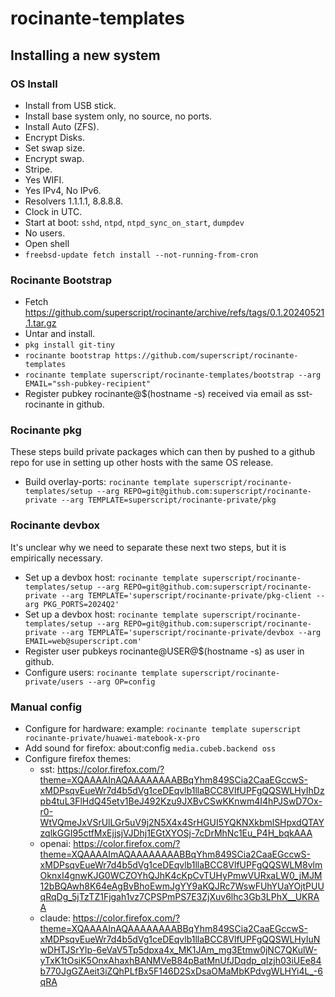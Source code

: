 # rocinante-templates

## Installing a new system

### OS Install

- Install from USB stick.
- Install base system only, no source, no ports.
- Install Auto (ZFS).
- Encrypt Disks.
- Set swap size.
- Encrypt swap.
- Stripe.
- Yes WIFI.
- Yes IPv4, No IPv6.
- Resolvers 1.1.1.1, 8.8.8.8.
- Clock in UTC.
- Start at boot: `sshd`, `ntpd`, `ntpd_sync_on_start`, `dumpdev`
- No users.
- Open shell
- `freebsd-update fetch install --not-running-from-cron`

### Rocinante Bootstrap

- Fetch https://github.com/superscript/rocinante/archive/refs/tags/0.1.20240521.1.tar.gz
- Untar and install.
- `pkg install git-tiny`
- `rocinante bootstrap https://github.com/superscript/rocinante-templates`
- `rocinante template superscript/rocinante-templates/bootstrap --arg EMAIL="ssh-pubkey-recipient"`
- Register pubkey rocinante@$(hostname -s) received via email as sst-rocinante in github.

### Rocinante pkg
These steps build private packages which can then by pushed to a github repo for use in setting up other hosts with the same OS release.

- Build overlay-ports: `rocinante template superscript/rocinante-templates/setup --arg REPO=git@github.com:superscript/rocinante-private --arg TEMPLATE=superscript/rocinante-private/pkg`

### Rocinante devbox

It's unclear why we need to separate these next two steps, but it is empirically necessary.

- Set up a devbox host: `rocinante template superscript/rocinante-templates/setup --arg REPO=git@github.com:superscript/rocinante-private --arg TEMPLATE='superscript/rocinante-private/pkg-client --arg PKG_PORTS=2024Q2'`
- Set up a devbox host: `rocinante template superscript/rocinante-templates/setup --arg REPO=git@github.com:superscript/rocinante-private --arg TEMPLATE='superscript/rocinante-private/devbox --arg EMAIL=web@superscript.com'`
- Register user pubkeys rocinante@USER@$(hostname -s) as user in github.
- Configure users: `rocinante template superscript/rocinante-private/users --arg OP=config`

### Manual config

- Configure for hardware: example: `rocinante template superscript rocinante-private/huawei-matebook-x-pro`
- Add sound for firefox: about:config `media.cubeb.backend oss`
- Configure firefox themes:
    - sst: https://color.firefox.com/?theme=XQAAAAInAQAAAAAAAABBqYhm849SCia2CaaEGccwS-xMDPsqvEueWr7d4b5dVg1ceDEqvlb1llaBCC8VlfUPFgQQSWLHyIhDzpb4tuL3FlHdQ45etv1BeJ492Kzu9JXBvCSwKKnwm4I4hPJSwD7Ox-r0-WtVQmeJxVSrUlLGr5uV9j2N5X4x4SrHGUI5YQKNXkbmlSHpxdQTAYzqlkGGI95ctfMxEjjsjVJDhj1EGtXYOSj-7cDrMhNc1Eu_P4H_bqkAAA
    - openai: https://color.firefox.com/?theme=XQAAAAImAQAAAAAAAABBqYhm849SCia2CaaEGccwS-xMDPsqvEueWr7d4b5dVg1ceDEqvlb1llaBCC8VlfUPFgQQSWLM8vlmOknxI4gnwKJG0WCZOYhQJhK4cKpCvTUHyPmwVURxaLW0_jMJM12bBQAwh8K64eAgBvBhoEwmJgYY9aKQJRc7WswFUhYUaYOjtPUUqRqDg_5jTzTZ1Fjgah1vz7CPSPmPS7E3ZjXuv6lhc3Gb3LPhX__UKRAA
    - claude: https://color.firefox.com/?theme=XQAAAAInAQAAAAAAAABBqYhm849SCia2CaaEGccwS-xMDPsqvEueWr7d4b5dVg1ceDEqvlb1llaBCC8VlfUPFgQQSWLHyIuNwDHTJSrYlp-6eVaV5Tp5dpxa4x_MK1JAm_mg3Etmw0jNC7QKulW-yTxK1tOsiK5OnxAhaxhBANMVeB84pBatMnUfJDqdp_qIzjh03iUEe84b770JgGZAeit3iZQhPLfBx5F146D2SxDsaOMaMbKPdvgWLHYi4L_-6qRA
